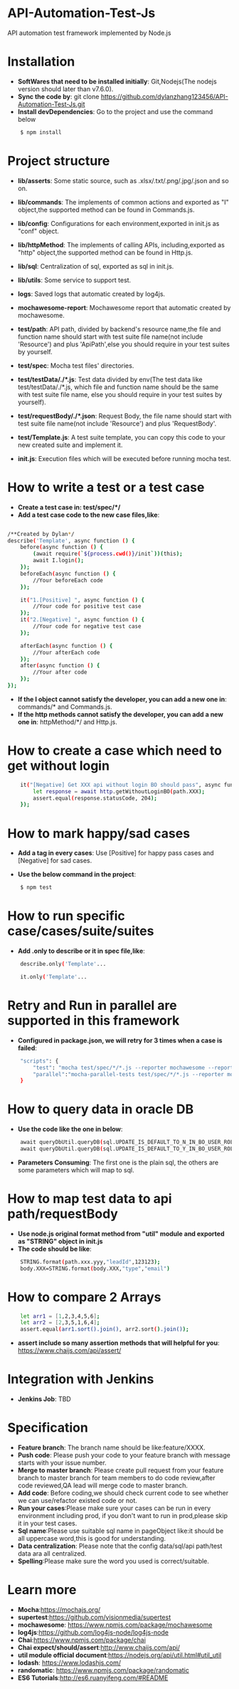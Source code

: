 # API-Automation-Test-Js
API automation test framework implemented by Node.js

# Installation

* __SoftWares that need to be installed initially__: Git,Nodejs(The nodejs version should later than v7.6.0).
* __Sync the code by__: git clone https://github.com/dylanzhang123456/API-Automation-Test-Js.git
* __Install devDependencies__: Go to the project and use the command below

```bash
    $ npm install
```

# Project structure

* __lib/asserts__: Some static source, such as .xlsx/.txt/.png/.jpg/.json and so on.
* __lib/commands__: The implements of common actions and exported as "I" object,the supported method can be found in Commands.js.
* __lib/config__: Configurations for each environment,exported in init.js as "conf" object.
* __lib/httpMethod__: The implements of calling APIs, including,exported as "http" object,the supported method can be found in Http.js.
* __lib/sql__: Centralization of sql, exported as sql in init.js.
* __lib/utils__: Some service to support test.

* __logs__: Saved logs that automatic created by log4js.
* __mochawesome-report__: Mochawesome report that automatic created by mochawesome.
* __test/path__: API path, divided by backend's resource name,the file and function name should start with test suite file name(not include 'Resource') and plus 'ApiPath',else you should require in your test suites by yourself.
* __test/spec__: Mocha test files' directories.
* __test/testData/./*.js__: Test data divided by env(The test data like test/testData/./*.js,
which file and function name should be the same with test suite file name,
else you should require in your test suites by yourself).
* __test/requestBody/./*.json__: Request Body, the file name should start with test suite file name(not include 'Resource') and plus 'RequestBody'.
* __test/Template.js__: A test suite template, you can copy this code to your new created suite and implement it.
* __init.js__: Execution files which will be executed before running mocha test.

# How to write a test or a test case
* __Create a test case in: test/spec/*/__
* __Add a test case code to the new case files,like__:
```bash

/**Created by Dylan*/
describe('Template', async function () {
    before(async function () {
        (await require(`${process.cwd()}/init`))(this);
        await I.login();
    });
    beforeEach(async function () {
        //Your beforeEach code
    });

    it("1.[Positive] ", async function () {
        //Your code for positive test case
    });
    it("2.[Negative] ", async function () {
        //Your code for negative test case
    });

    afterEach(async function () {
        //Your afterEach code
    });
    after(async function () {
        //Your after code
    });
});

```
* __If the I object cannot satisfy the developer, you can add a new one in__: commands/* and Commands.js.
* __If the http methods cannot satisfy the developer, you can add a new one in__: httpMethod/*/ and Http.js.


# How to create a case which need to get without login
```bash
    it("[Negative] Get XXX api without login BO should pass", async function () {
        let response = await http.getWithoutLoginBO(path.XXX);
        assert.equal(response.statusCode, 204);
    });
```
# How to mark happy/sad cases
* __Add a tag in every cases__: Use [Positive] for happy pass cases and [Negative] for sad cases.

* __Use the below command in the project__:
```bash
    $ npm test
```
# How to run specific case/cases/suite/suites
* __Add .only to describe or it in spec file,like__:
```bash
    describe.only('Template'...
```
```bash
    it.only('Template'...
```

# Retry and Run in parallel are supported in this framework
* __Configured in package.json, we will retry for 3 times when a case is failed__:
```bash
    "scripts": {
        "test": "mocha test/spec/*/*.js --reporter mochawesome --reporter-options jsonReport=true,shortScrFileNames=true --retries 3 --timeout=30000",
        "parallel":"mocha-parallel-tests test/spec/*/*.js --reporter mochawesome --reporter-options jsonReport=true,shortScrFileNames=true,multiReport=true --retries 3 --timeout=30000"
    }
```

# How to query data in oracle DB
* __Use the code like the one in below__:
```bash
    await queryDbUtil.queryDB(sql.UPDATE_IS_DEFAULT_TO_N_IN_BO_USER_ROLE_EXTENSION_BY_FIRST_NAME_LAST_NAME, firstName, lastName);
    await queryDbUtil.queryDB(sql.UPDATE_IS_DEFAULT_TO_Y_IN_BO_USER_ROLE_EXTENSION_BY_USER_ID, userRoleId);
```
* __Parameters Consuming__: The first one is the plain sql, the others are some parameters which will map to sql.

# How to map test data to api path/requestBody
* __Use node.js original format method from "util" module and exported as "STRING" object in init.js__
* __The code should be like__:
```bash
    STRING.format(path.xxx.yyy,"leadId",123123);
    body.XXX=STRING.format(body.XXX,"type","email")
```

# How to compare 2 Arrays
```bash
    let arr1 = [1,2,3,4,5,6];
    let arr2 = [2,3,5,1,6,4];
    assert.equal(arr1.sort().join(), arr2.sort().join());
```
* __assert include so many assertion methods that will helpful for you__: https://www.chaijs.com/api/assert/

# Integration with Jenkins
* __Jenkins Job__: TBD

# Specification
* __Feature branch__: The branch name should be like:feature/XXXX.
* __Push code__: Please push your code to your feature branch with message starts with your issue number.
* __Merge to master branch__: Please create pull request from your feature branch to master branch for team members
to do code review,after code reviewed,QA lead will merge code to master branch.
* __Add code__: Before coding,we should check current code to see whether we can use/refactor existed code or not.
* __Run your cases__:Please make sure your cases can be run in every environment including prod,
if you don't want to run in prod,please skip it in your test cases.
* __Sql name__:Please use suitable sql name in pageObject like:it should be all uppercase word,this is good for understanding.
* __Data centralization__: Please note that the config data/sql/api path/test data ara all centralized.
* __Spelling__:Please make sure the word you used is correct/suitable.

# Learn more
* __Mocha__:https://mochajs.org/
* __supertest__:https://github.com/visionmedia/supertest
* __mochawesome__: https://www.npmjs.com/package/mochawesome
* __log4js__:https://github.com/log4js-node/log4js-node
* __Chai__:https://www.npmjs.com/package/chai
* __Chai expect/should/assert__:http://www.chaijs.com/api/
* __util module official document__:https://nodejs.org/api/util.html#util_util
* __lodash__: https://www.lodashjs.com/
* __randomatic__: https://www.npmjs.com/package/randomatic
* __ES6 Tutorials__:http://es6.ruanyifeng.com/#README